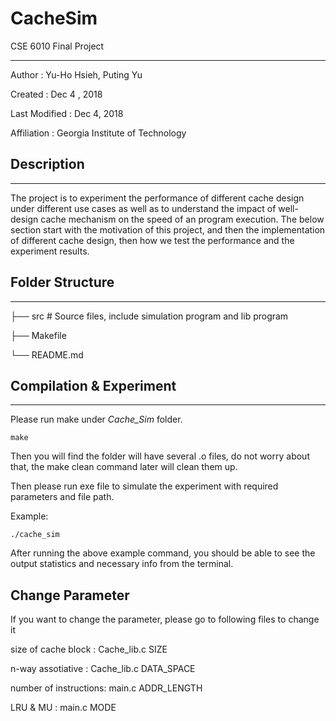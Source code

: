 # CacheSim

CSE 6010 Final Project

-------------

Author          : Yu-Ho Hsieh, Puting Yu

Created         : Dec 4 , 2018

Last Modified   : Dec 4, 2018

Affiliation          : Georgia Institute of Technology


## Description
-------------

The project is to experiment the performance of different cache design under different use cases as well as to understand the impact of well-design cache mechanism on the speed of an program execution. The below section start with the motivation of this project, and then the implementation of different cache design, then how we test the performance and the experiment results. 

## Folder Structure
-------------



├── src       # Source files, include simulation program and lib program
    
├── Makefile

└── README.md    


## Compilation & Experiment
-------------

Please run make under *Cache_Sim* folder.
```
make
```
Then you will find the folder will have several .o files, do not worry about that, the make clean command later will clean them up. 

Then please run exe file to simulate the experiment with required parameters and file path.


Example:
```
./cache_sim
```

After running the above example command, you should be able to see the output statistics and necessary info from the terminal. 

## Change Parameter

If you want to change the parameter, please go to following files to change it

size of cache block : Cache_lib.c SIZE 

n-way assotiative : Cache_lib.c DATA_SPACE

number of instructions: main.c ADDR_LENGTH

LRU & MU : main.c MODE 

